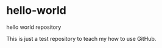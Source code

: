 # hello-world
hello world repository

This is just a test repository to teach my how to use GitHub.
